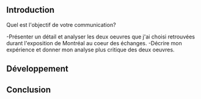 <h2>Introduction</h2>
Quel est l'objectif de votre communication?

-Présenter un détail et analyser les deux oeuvres que j'ai choisi retrouvées durant l'exposition de Montréal au coeur des échanges.
-Décrire mon expérience et donner mon analyse plus critique des deux oeuvres. 

<h2>Développement</h2>

<h2>Conclusion</h2>
